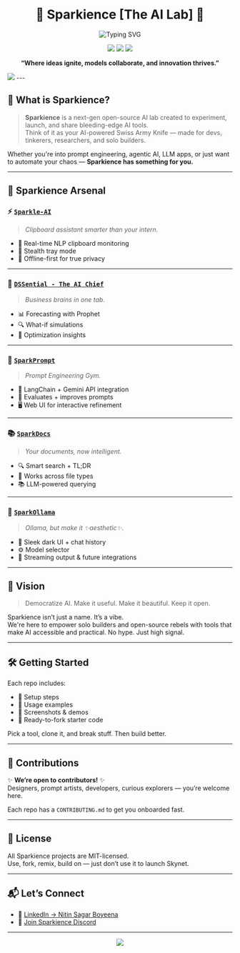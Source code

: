 <h1 align="center">🚀 Sparkience [The AI Lab] 🔬</h1>

<p align="center">
  <img src="https://readme-typing-svg.demolab.com?font=Fira+Code&duration=3000&pause=1000&color=7F00FF&center=true&vCenter=true&width=435&lines=AI+Tools+That+Slap.;Made+by+Nitin+Sagar+Boyeena.;Powering+Next-Gen+AI+Applications." alt="Typing SVG" />
</p>

<p align="center">
  <img src="https://img.shields.io/github/license/Sparkience-AI/Sparkience-AI?style=flat-square&color=informational"/>
  <img src="https://img.shields.io/badge/Contributions-Welcome-6A5ACD?style=flat-square&logo=github"/>
  <img src="https://img.shields.io/badge/Built%20with-%F0%9F%92%A1AI-blueviolet?style=flat-square"/>
</p>

<p align="center">
  <strong>“Where ideas ignite, models collaborate, and innovation thrives.”</strong>
</p>

<img src="https://drive.google.com/file/d/14DHbFMgQcQBOVriywN7FgHqxjVXpCqR6/view?usp=sharing" height=auto width=auto>
---

## 🧬 What is Sparkience?

> **Sparkience** is a next-gen open-source AI lab created to experiment, launch, and share bleeding-edge AI tools.  
> Think of it as your AI-powered Swiss Army Knife — made for devs, tinkerers, researchers, and solo builders.

Whether you're into prompt engineering, agentic AI, LLM apps, or just want to automate your chaos — **Sparkience has something for you.**

---

## 🚀 Sparkience Arsenal

### ⚡ [`Sparkle-AI`](https://github.com/Sparkience-AI/Sparkle-AI)
> *Clipboard assistant smarter than your intern.*

- 🧠 Real-time NLP clipboard monitoring  
- 👻 Stealth tray mode  
- 📴 Offline-first for true privacy

---

### 🧠 [`DSSential - The AI Chief`](https://github.com/Sparkience-AI/DSSential-The-AI-Chief)
> *Business brains in one tab.*

- 📊 Forecasting with Prophet  
- 🔍 What-if simulations  
- 🎯 Optimization insights

---

### 🧪 [`SparkPrompt`](https://github.com/Sparkience-AI/SparkPrompt)
> *Prompt Engineering Gym.*

- 🧪 LangChain + Gemini API integration  
- 🧠 Evaluates + improves prompts  
- 🖥️ Web UI for interactive refinement

---

### 📚 [`SparkDocs`](https://github.com/Sparkience-AI/SparkDocs)
> *Your documents, now intelligent.*

- 🔍 Smart search + TL;DR  
- 📂 Works across file types  
- 📚 LLM-powered querying

---

### 💬 [`SparkOllama`](https://github.com/Sparkience-AI/SparkOllama)
> *Ollama, but make it ✨aesthetic✨.*

- 🌌 Sleek dark UI + chat history  
- ⚙️ Model selector  
- 🔮 Streaming output & future integrations

---

## 🌟 Vision

> Democratize AI. Make it useful. Make it beautiful. Keep it open.

Sparkience isn’t just a name. It’s a vibe.  
We're here to empower solo builders and open-source rebels with tools that make AI accessible and practical. No hype. Just high signal.

---

## 🛠️ Getting Started

Each repo includes:
- 🔧 Setup steps
- 👀 Usage examples
- 🚀 Screenshots & demos
- 💾 Ready-to-fork starter code

Pick a tool, clone it, and break stuff. Then build better.

---

## 🤝 Contributions

✨ **We’re open to contributors!** ✨  
Designers, prompt artists, developers, curious explorers — you’re welcome here.

Each repo has a `CONTRIBUTING.md` to get you onboarded fast.

---

## 📄 License

All Sparkience projects are MIT-licensed.  
Use, fork, remix, build on — just don’t use it to launch Skynet.

---

## 📬 Let’s Connect

- 📧 [LinkedIn → Nitin Sagar Boyeena](https://www.linkedin.com/in/nitin-sagar-boyeena/)
- 💬 [Join Sparkience Discord](https://discord.gg/HKscyfKb)

---

<p align="center">
  <img src="https://capsule-render.vercel.app/api?type=waving&color=gradient&height=150&section=footer&text=Built%20with%20❤️%20by%20Sparkience%20AI%20Lab&fontSize=18" />
</p>
